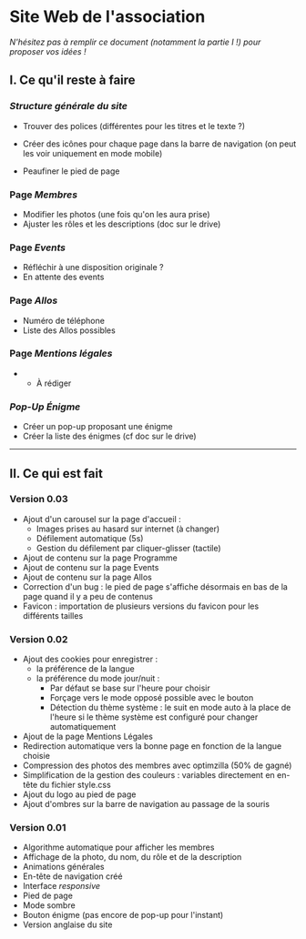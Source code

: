 # Site Web de l'association

*N'hésitez pas à remplir ce document (notamment la partie I !) pour proposer vos idées !*



## I. Ce qu'il reste à faire

### *Structure générale du site*

* Trouver des polices (différentes pour les titres et le texte ?)

* Créer des icônes pour chaque page dans la barre de navigation (on peut les voir uniquement en mode mobile)
* Peaufiner le pied de page

### Page *Membres*

* Modifier les photos (une fois qu'on les aura prise)
* Ajuster les rôles et les descriptions (doc sur le drive)

### Page *Events*

* Réfléchir à une disposition originale ?
* En attente des events

### Page *Allos*

* Numéro de téléphone
* Liste des Allos possibles

### Page *Mentions légales*

* * À rédiger

### *Pop-Up Énigme*

* Créer un pop-up proposant une énigme
* Créer la liste des énigmes (cf doc sur le drive)



--------------

## II. Ce qui est fait

### Version 0.03

* Ajout d'un carousel sur la page d'accueil :
   * Images prises au hasard sur internet (à changer)
   * Défilement automatique (5s)
   * Gestion du défilement par cliquer-glisser (tactile)
* Ajout de contenu sur la page Programme
* Ajout de contenu sur la page Events
* Ajout de contenu sur la page Allos
* Correction d'un bug : le pied de page s'affiche désormais en bas de la page quand il y a peu de contenus
* Favicon : importation de plusieurs versions du favicon pour les différents tailles

### Version 0.02

* Ajout des cookies pour enregistrer :
   * la préférence de la langue
   * la préférence du mode jour/nuit :
      * Par défaut se base sur l'heure pour choisir
      * Forçage vers le mode opposé possible avec le bouton
      * Détection du thème système : le suit en mode auto à la place de l'heure si le thème système est configuré pour changer automatiquement
* Ajout de la page Mentions Légales
* Redirection automatique vers la bonne page en fonction de la langue choisie
* Compression des photos des membres avec optimzilla (50% de gagné)
* Simplification de la gestion des couleurs : variables directement en en-tête du fichier style.css
* Ajout du logo au pied de page
* Ajout d'ombres sur la barre de navigation au passage de la souris

### Version 0.01

* Algorithme automatique pour afficher les membres
* Affichage de la photo, du nom, du rôle et de la description
* Animations générales
* En-tête de navigation créé
* Interface *responsive*
* Pied de page
* Mode sombre
* Bouton énigme (pas encore de pop-up pour l'instant)
* Version anglaise du site
